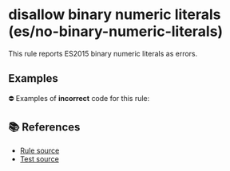 # disallow binary numeric literals (es/no-binary-numeric-literals)

This rule reports ES2015 binary numeric literals as errors.

## Examples

⛔ Examples of **incorrect** code for this rule:

<eslint-playground type="bad" code="/*eslint es/no-binary-numeric-literals: error */
let a = 0b1010
" />

## 📚 References

- [Rule source](https://github.com/mysticatea/eslint-plugin-es/blob/v1.3.2/lib/rules/no-binary-numeric-literals.js)
- [Test source](https://github.com/mysticatea/eslint-plugin-es/blob/v1.3.2/tests/lib/rules/no-binary-numeric-literals.js)
